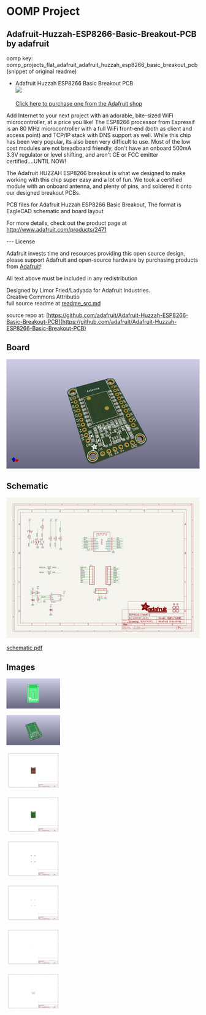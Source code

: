# OOMP Project  
## Adafruit-Huzzah-ESP8266-Basic-Breakout-PCB  by adafruit  
  
oomp key: oomp_projects_flat_adafruit_adafruit_huzzah_esp8266_basic_breakout_pcb  
(snippet of original readme)  
  
- Adafruit Huzzah ESP8266 Basic Breakout PCB  
<a href="http://www.adafruit.com/products/2471"><img src="assets/2471.jpg?raw=true" width="500px"><br/>  
Click here to purchase one from the Adafruit shop</a>  
  
Add Internet to your next project with an adorable, bite-sized WiFi microcontroller, at a price you like! The ESP8266 processor from Espressif is an 80 MHz microcontroller with a full WiFi front-end (both as client and access point) and TCP/IP stack with DNS support as well. While this chip has been very popular, its also been very difficult to use. Most of the low cost modules are not breadboard friendly, don't have an onboard 500mA 3.3V regulator or level shifting, and aren't CE or FCC emitter certified....UNTIL NOW!  
  
The Adafruit HUZZAH ESP8266 breakout is what we designed to make working with this chip super easy and a lot of fun. We took a certified module with an onboard antenna, and plenty of pins, and soldered it onto our designed breakout PCBs.  
  
PCB files for Adafruit Huzzah ESP8266 Basic Breakout, The format is EagleCAD schematic and board layout  
  
For more details, check out the product page at http://www.adafruit.com/products/2471  
  
--- License  
  
Adafruit invests time and resources providing this open source design, please support Adafruit and open-source hardware by purchasing products from [Adafruit](https://www.adafruit.com)!  
  
All text above must be included in any redistribution  
  
Designed by Limor Fried/Ladyada for Adafruit Industries.  
Creative Commons Attributio  
  full source readme at [readme_src.md](readme_src.md)  
  
source repo at: [https://github.com/adafruit/Adafruit-Huzzah-ESP8266-Basic-Breakout-PCB](https://github.com/adafruit/Adafruit-Huzzah-ESP8266-Basic-Breakout-PCB)  
## Board  
  
[![working_3d.png](working_3d_600.png)](working_3d.png)  
## Schematic  
  
[![working_schematic.png](working_schematic_600.png)](working_schematic.png)  
  
[schematic pdf](working_schematic.pdf)  
## Images  
  
[![working_3D_bottom.png](working_3D_bottom_140.png)](working_3D_bottom.png)  
  
[![working_3D_top.png](working_3D_top_140.png)](working_3D_top.png)  
  
[![working_assembly_page_01.png](working_assembly_page_01_140.png)](working_assembly_page_01.png)  
  
[![working_assembly_page_02.png](working_assembly_page_02_140.png)](working_assembly_page_02.png)  
  
[![working_assembly_page_03.png](working_assembly_page_03_140.png)](working_assembly_page_03.png)  
  
[![working_assembly_page_04.png](working_assembly_page_04_140.png)](working_assembly_page_04.png)  
  
[![working_assembly_page_05.png](working_assembly_page_05_140.png)](working_assembly_page_05.png)  
  
[![working_assembly_page_06.png](working_assembly_page_06_140.png)](working_assembly_page_06.png)  
